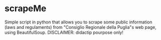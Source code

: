 # scrapeMe
Simple script in python that allows you to scrape some public information (laws and regulaments) from "Consiglio Regionale della Puglia"s web page, using BeautifulSoup.
DISCLAIMER: didactip pourpose only!
